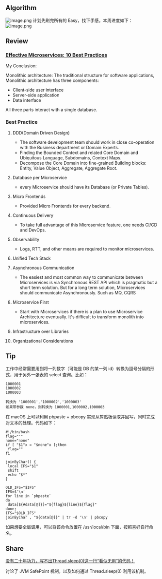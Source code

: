 ## Algorithm
![image.png](https://tva1.sinaimg.cn/large/006iGVg2ly1h8ig3c9to7j32wq1j2x1q.jpg)
计划先刷完所有的 Easy，找下手感。本周进度如下：
![image.png](https://tva1.sinaimg.cn/large/006iGVg2ly1h8ig4e1zufj32wq1j2kf3.jpg)

## Review
### **[Effective Microservices: 10 Best Practices](https://towardsdatascience.com/effective-microservices-10-best-practices-c6e4ba0c6ee2)**

My Conclusion:

Monolithic architecture: The traditional structure for software applications,
Monolithic architecture has three components:
  - Client-side user interface
  - Server-side application
  - Data interface

All three parts interact with a single database.

### Best Practice
1. DDD(Domain Driven Design)

    - The software development team should work in close co-operation with the Business department or Domain Experts.
    - Finding the Bounded Context and related Core Domain and Ubiquitous Language, Subdomains, Context Maps.
    - Decompose the Core Domain into fine-grained Building blocks: Entity, Value Object, Aggregate, Aggregate Root.

2. Database per Microservice

    - every Microservice should have its Database (or Private Tables).

3. Micro Frontends
    - Provided Micro Frontends for every backend.

4. Continuous Delivery
    - To take full advantage of this Microservice feature, one needs CI/CD and DevOps.
   
5. Observability
    - Logs, RTT, and other means are required to monitor microservices.

6. Unified Tech Stack

7. Asynchronous Communication
    - The easiest and most common way to communicate between Microservices is via Synchronous REST API which is pragmatic but a short term solution. But for a long term solution, Microservices should communicate Asynchronously. Such as MQ, CQRS

8. Microservice First
    - Start with Microservices if there is a plan to use Microservice Architecture eventually. It's difficult to transform monolith into microservices.

9. Infrastructure over Libraries
    
10. Organizational Considerations

## Tip
工作中经常需要用到将一列数字（可能是 DB 的某一列 id）转换为逗号分隔的形式，用于另外一张表的 select 查询。比如：
```text
1000001
1000002
1000003

转换为 '1000001','1000002','1000003'
如果带参数 none，则转换为 1000001,1000002,1000003
```
在 macOS 上可以利用 pbpaste + pbcopy 实现从剪贴板读取并回写，同时完成对文本的处理。代码如下：
```shell
#!/bin/bash
flag="'"
none="none"
if [ "$1"x = "$none"x ];then
 flag=""
fi

joinByChar() {
 local IFS="$1"
 shift
 echo "$*"
}

OLD_IFS="$IFS"
IFS=$'\n'
for line in `pbpaste`
do
 data[${#data[@]}]="${flag}${line}${flag}"
done;
IFS="$OLD_IFS"
joinByChar , "${data[@]}" | tr -d '\n' | pbcopy
```
如果想要全局调用，可以将该命令放置在 /usr/local/bin 下面，按照喜好自行命名。

## Share
[没有二十年功力，写不出Thread.sleep(0)这一行“看似无用”的代码！](https://juejin.cn/post/7139741080597037063?share_token=c4657c2a-9073-4edf-a02f-99d3b9369134)

讨论了 JVM SafePoint 机制，以及如何通过 Thread.sleep(0) 利用该机制。